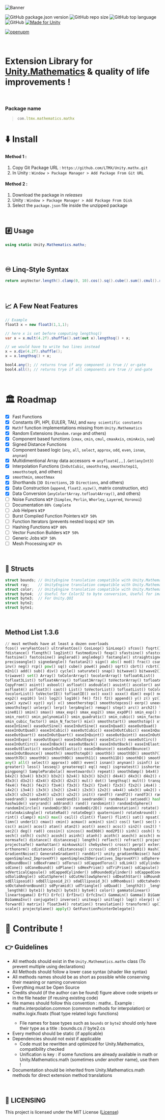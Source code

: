 ![Banner](https://raw.githubusercontent.com/LTMX/Unity.mathx/master/.branding/LTMX_Unity_Mathematics_Mathx_Github_Banner_Thin.png)

<!-- ![GitHub repo size](https://img.shields.io/github/repo-size/LTMX/Unity.mathx) -->
![GitHub package.json version](https://img.shields.io/github/package-json/v/LTMX/Unity.mathx?color=blueviolet&style=for-the-badge)
![GitHub repo size](https://img.shields.io/github/repo-size/LTMX/Unity.mathx?style=for-the-badge)
![GitHub top language](https://img.shields.io/github/languages/top/LTMX/Unity.mathx?color=success&style=for-the-badge)
![GitHub](https://img.shields.io/github/license/LTMX/Unity.mathx?style=for-the-badge)
[![Made for Unity](https://img.shields.io/badge/Made%20for-Unity-57b9d3.svg?style=for-the-badge&logo=unity&color=blueviolet)](https://unity3d.com)

[![openupm](https://img.shields.io/npm/v/com.ltmx.mathematics.mathx?label=openupm&style=for-the-badge&registry_uri=https://package.openupm.com)](https://openupm.com/packages/com.ltmx.mathematics.mathx)




<br>

# Extension Library for [Unity.Mathematics](https://github.com/Unity-Technologies/Unity.Mathematics) & quality of life improvements !
<br>

<!--
<a href="https://ko-fi.com/I2I0IMQA9">
  <img align="left" src="https://raw.githubusercontent.com/LTMX/Banners-And-Buttons/main/Support%20Me%20Kofi%20Banner%20Shader%20Graph%20Mastery.png" width="140px"/>
</a><br><br>
-->

### Package name
> ```ruby
> com.ltmx.mathematics.mathx
> ```

# ⬇️ Install
#### Method 1 : <br>
1. Copy Git Package URL : `https://github.com/LTMX/Unity.mathx.git`
2. In Unity : `Window > Package Manager > Add Package From Git URL`

#### Method 2 : <br>
1. Download the package in *releases*
2. Unity : `Window > Package Manager > Add Package From Disk`
3. Select the `package.json` file inside the unzipped package

<br>

## #️⃣ Usage
```cs
using static Unity.Mathematics.mathx;
```
<br>

## ♾ Linq-Style Syntax
```cs
return anyVector.length().clamp(0, 10).cos().sq().cube().sum().cmul().rotate(anyQuaternion).clint().div(3.2f).rcp();
```

<br>

## 📈 A Few Neat Features

```c#
// Example
float3 x = new float3(1,1,1);

// here x is set before computing lengthsq()
var x = x.mult(4.2f).shuffle().set(out x).lengthsq() + x;

// we would have to write two lines instead
x = x.div(4.2f).shuffle();
x = x.lengthsq() + x;

bool4.any(); // returns true if any component is true // or-gate
bool4.all(); // returns trye if all components are true // and-gate
```

<br>

# 🏛 Roadmap
- [x] Fast Functions
- [x] Constants (PI, HPI, EULER, TAU, and `many scientific constants`
- [x] `Mathf` function implementations missing from `Unity.Mathematics`
- [x] Random Extensions (`Random.range` and others)
- [x] Component based functions (`cmax`, `cmin`, `cmul`, `cmaxAxis`, `cminAxis`, `sum`)
- [x] Signed Distance Functions
- [x] Component based logic (`any`, `all`, `select`, `approx`, `odd`, `even`, `isnan`, `anynan`)
- [x] Multidimentional Array data accessors => `anyfloat4[,,].Get(anyInt3)`
- [x] Interpolation Functions (`InOutCubic`, `smoothstep`, `smoothstep11`, `smoothstep9`, and others)
- [x] `smoothmin`, `smoothmax`
- [x] Shorthands (`3D Directions`, `2D Directions`, and others)
- [x] Data Construction (`append`, `float2.xyzw()`, matrix construction, etc)
- [x] Data Conversion (`anyColortArray.tofloat4Array()`, and others)
- [ ] Noise Functions `WIP` (`Simplex`, `Perlin`, `Whorley`, `Layered`, `Voronoi`)
- [ ] Documentation `80% Complete`
- [ ] Job Helpers `WIP`
- [ ] Burst Compiled Function Pointers `WIP 50%`
- [ ] Function Iterators (prevents nested loops) `WIP 50%`
- [ ] Hashing Functions `WIP 80%`
- [ ] Vector Function Builders `WIP 50%`
- [ ] Generic Jobs `WIP 50%`
- [ ] Mesh Processing `WIP 0%`

<br>

## 🎇 Structs
  ```c#
  struct bounds; // UnityEngine translation compatible with Unity.Mathematics (implicit cast to "UnityEngine.Bounds")
  struct ray;    // UnityEngine translation compatible with Unity.Mathematics (implicit cast to "UnityEngine.Ray")
  struct color;  // UnityEngine translation compatible with Unity.Mathematics (implicit cast to "UnityEngine.Color")
  struct byte4;  // Useful for Color32 to byte conversion, Useful for image file export (implicit cast to "UnityEngine.Color32") //For Unity.QOI
  struct byte3;  // For Unity.QOI
  struct byte2;
  struct byte1;
  ```

<br>

##  Method List 1.3.6
```python
// most methods have at least a dozen overloads
fcos() veryFastCos() ultraFastCos() CosLoop() SinLoop() sfcos() fsqrt()
fdistance() flength() log2int() fastmodinv() fexp() sfastsine() sfastcosine()
fastsine() fastcosine() anglerad() angledeg() fastangle() straightsignedangle()
preciseangle() signedangle() fastatan2() sign() abs() mod() frac() csum() cmul()
inv() neg() rcp() pow() sq() cube() pow4() pow5() sqrt() cbrt() rcbrt() rsqrt()
m2n1() add() sub() div() cycle() saturate() snap() bitwave() bitwave2()
triwave() set() Array() toColorArray() tocolorArray() tofloat4List()
tofloat3List() tofloat4Array() tofloat3Array() toVectorArray() tofloatArray()
CopyFrom() asint() asbool() asfloat() asdouble() asuint() ascolor() asColor()
asfloat4() asfloat3() cast() List() toVectorList() tofloatList() toColorList()
tocolorList() toVectorIE() tofloatIE() xx() xxx() xxxx() dim() exp() nexp()
exp2() exp10() ln() log2() log10() f4() f3() f2() append() y() z() yz() w() zw()
yzw() xyzw() xyz() xy() x() smootherstep() smoothstepcos() eerp() uneerp()
smoothstep() unlerp() lerp() lerpAngle() remap() step() arc() arch2() linstep()
sine01() smin() smax() smax_exp() smax_exp2() smax_expOP() smin_exp() smin_pow()
smin_root() smin_polynomial() smin_quadratic() smin_cubic() smin_factor()
smin_cubic_factor() smin_N_factor() mix() smoothstart() smoothstop() xfade()
easeInSine() easeOutSine() easeInOutSine() easeInQuad() easeOutQuad()
easeInOutQuad() easeInCubic() easeOutCubic() easeInOutCubic() easeInQuart()
easeOutQuart() easeInOutQuart() easeInQuint() easeOutQuint() easeInOutQuint()
easeInExpo() easeOutExpo() easeInOutExpo() easeInCirc() easeOutCirc()
easeInOutCirc() easeInBack() easeOutBack() easeInOutBack() easeInElastic()
easeOutElastic() easeInOutElastic() easeInBounce() easeOutBounce()
easeInOutBounce() smooth() smoothstepD() smooth5() smooth5D() smooth7()
smooth7D() smooth9() smooth9D() smooth11() smooth11D() smoothD() smoother7D()
any() all() select() approx() odd() even() isnan() anynan() isinf() isfinite()
greater() less() lesseq() greatereq() eq() neq() isgreatest() isshortest() get()
pingpong() SampleParabola() movetowards() repeat() smoothdamp() b4x4() b4x3()
b4x2() b3x4() b3x3() b3x2() b2x4() b2x3() b2x2() d4x4() d4x3() d4x2() d3x4()
d3x3() d3x2() d2x4() d2x3() d2x2() mul() dot() lengthsq() mult() transpose()
f4x4() f4x3() f4x2() f3x4() f3x3() f3x2() f2x4() f2x3() f2x2() i4x4() i4x3()
i4x2() i3x4() i3x3() i3x2() i2x4() i2x3() i2x2() u4x4() u4x3() u4x2() u3x4()
u3x3() u3x2() u2x4() u2x3() u2x2() init() randf() randf2() randf3() randf4()
seedrand() seedrand2() seedrand3() seedrand4() randmax() setseed() hash()
hashwide() varyrand() addrand() rand() randomint() randomInSphere()
randomInCircle() randomDir3D() randomDir2D() randomrotation() rotate()
rotateAxisAngle() rotateRad() rotateDeg() quaternion() rotateAround() round()
rint() clamp() min() max() ceil() clint() floor() flint() sat() npsat() limp()
limn() under1() cmax() cmin() acmax() acmin() sin() cos() tan() sec() cot()
csc() asin() acos() atan() atan2() acot() asec() acsc() sin2() cos2() tan2()
sec2() deg() rad() cossin() sincos() mod360() mod2PI() sinh() cosh() tanh()
sech() coth() csch() acosh() asinh() atanh() acoth() asech() acsch() norm()
normsafe() distance() distancesq() length() reflect() refract() project()
projectsafe() manhattan() minkowski() chebyshev() cross() perp() exterior()
orthonorm() cdistance() cdistancesq() ccross() cdot() hashnp01() Hash()
GradientNoise() GenerateGradient() randdir() unity_gradientNoise() hashx()
openSimplex2_ImproveXY() openSimplex2SDerivatives_ImproveXY() sdSphere() sdBox()
sdRoundBox() sdBoxFrame() sdTorus() sdCappedTorus() sdLink() sdCylinder()
sdCone() sdConeBound() sdPlane() sdHexPrism() sdTriPrism() sdCapsule()
sdVerticalCapsule() sdCappedCylinder() sdRoundedCylinder() sdCappedCone()
sdSolidAngle() sdCutSphere() sdCutHollowSphere() sdDeathStar() sdRoundCone()
sdEllipsoid() sdbEllipsoid_2() sdaEllipsoid_3() sdRhombus() sdOctahedron()
sdOctahedronBound() sdPyramid() udTriangle() udQuad() _length2() _length6()
_length8() byte1() byte2() byte3() byte4() color() gammatolinear()
lineartogama() Erf() Erfc() ErfInv() ErfcInv() GammaLn() Gamma() DiGamma()
DiGammaInv() conjugate() inverse() unitexp() unitlog() log() nlerp() slerp()
forward() matrix() float3x4() rotation() translation() transform() up() right()
scale() projectplane() apply() GetFunctionPointerDelegate()
```


# 🌱 Contribute !

## 👉 Guidelines
 - All methods should exist in the `Unity.Mathematics.mathx` class (To prevent multiple using declarations)
 - All Methods should follow a lower case syntax (shader like syntax)
 - All methods names should be as short as possible while conserving their meaning or naming convension
 - Everything must be Open Source
 - Credits should (if the author can be found) figure above code snipets or in the file header (if reusing existing code)
 - file mames should follow this convention : mathx.<usage>.<differentiation>
      Example : mathx.interpolation.common (common methods for interpolation) or mathx.logix.floatx (float type related logic functions)
    - File names for base types such as `bounds` or `byte2` should only have their type as a title : bounds.cs // byte2.cs
 - Every method should be static (if applicable)
 - Dependencies should not exist if applicable
    - Code must be rewritten and optimized for Unity.Mathematics, compatibility checked
    - Unification is key : if some functions are already available in math or Unity.Mathematics.math (sometimes under another name), use them !
 - Documentation should be inherited from Unity.Mathematics.math methods for direct extension method translations

<!--

## 🎇 New Methods in 1.3.0
```python
anyType.dim(otherType) => anyType* otherType // to add functionality missing from internal operator overloads // named dim to not confuse with mul()
anyType.greater(otherType) => anyType > otherType
anyType.less(otherType) =>  anyType < otherType
anyType.greatereq(otherType) =>  anyType >= otherType
anyType.lesseq(otherType) =>  anyType <= otherType
anyType.eq(otherType) =>  anyType == otherType
anyType.neq(otherType) =>  anyType != otherType
randseed(seed)  => random float generated from a seed  // internally : Random.Init(seed).Nextfloat()
randseed2(seed) => random float2 generated from a seed // internally : Random.Init(seed).Nextfloat()
randseed3(seed) => random float3 generated from a seed // internally : Random.Init(seed).Nextfloat()
randseed4(seed) => random float4 generated from a seed // internally : Random.Init(seed).Nextfloat()
anyType.append()
anyType.m2n1() => anyType* 2 - 1 // remaps anything from [0, 1] to [-1, 1]
quaternion generation functions
matrix generation functions
transformation functions
dot() // for int types
value.lerp(MatrixA, MatrixB) // functionality to interpolate any matrix
anyType.dim(otherType) => anyType * otherType // to add functionality for missing from operator overloads // 'dim' to not confuse with mul()
anyType.div(otherType) => anyType / otherType
anyType.add(otherType) => anyType + otherType
anyType.sub(otherType) => anyType - otherType
anyType.shuffle() // only for float2, float3 and float4
anyType.hash() // math.hash(anyType)
type generation methods float4(), float2(), float4x4(), etc
asuint() // new overloads
asbool() // new overloads
```

-->

<br>

## 📜 LICENSING
<p>This project is licensed under the MIT License (<a href="https://github.com/LTMX/Unity.mathx/blob/master/LICENSE.md">License</a>)</p>
